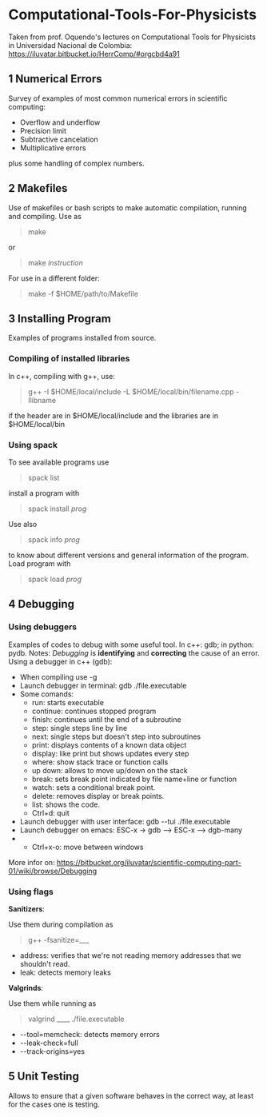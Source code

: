 # Computational-Tools-For-Physicists

Taken from prof. Oquendo's lectures on Computational Tools for Physicists in Universidad Nacional de Colombia: https://iluvatar.bitbucket.io/HerrComp/#orgcbd4a91

## 1 Numerical Errors

Survey of examples of most common numerical errors in scientific computing:
* Overflow and underflow
* Precision limit
* Subtractive cancelation
* Multiplicative errors

plus some handling of complex numbers.

## 2 Makefiles

Use of makefiles or bash scripts to make automatic compilation, running and compiling. Use as

> make

or

> make *instruction*

For use in a different folder:

> make -f $HOME/path/to/Makefile


## 3 Installing Program

Examples of programs installed from source.

### Compiling of installed libraries
In c++, compiling with g++, use:

> g++ -I $HOME/local/include -L $HOME/local/bin/filename.cpp -llibname

if the header are in $HOME/local/include and the libraries are in $HOME/local/bin

### Using spack

To see available programs use

> spack list

install a program with

> spack install *prog*

Use also 

> spack info *prog*

to know about different versions and general information of the program.
Load program with

> spack load *prog*


## 4 Debugging

### Using debuggers
Examples of codes to debug with some useful tool. In c++: gdb; in python: pydb.
Notes: *Debugging* is **identifying** and **correcting** the cause of an error.
Using a debugger in c++ (gdb):
* When compiling use -g
* Launch debugger in terminal: gdb ./file.executable
* Some comands:
  * run: starts executable
  * continue: continues stopped program
  * finish: continues until the end of a subroutine
  * step: single steps line by line
  * next: single steps but doesn't step into subroutines
  * print: displays contents of a known data object
  * display: like print but shows updates every step
  * where: show stack trace or function calls
  * up down: allows to move up/down on the stack
  * break: sets break point indicated by file name+line or function
  * watch: sets a conditional break point.
  * delete: removes display or break points.
  * list: shows the code.
  * Ctrl+d: quit
* Launch debugger with user interface: gdb --tui ./file.executable
* Launch debugger on emacs: ESC-x -> gdb --> ESC-x --> dgb-many
* * Ctrl+x-o: move between windows

More infor on: https://bitbucket.org/iluvatar/scientific-computing-part-01/wiki/browse/Debugging

### Using flags

**Sanitizers**:

Use them during compilation as 

> g++ -fsanitize=___

* address: verifies that we're not reading memory addresses that we shouldn't read.
* leak: detects memory leaks

**Valgrinds**:

Use them while running as 

> valgrind ____  ./file.executable

* --tool=memcheck: detects memory errors
* --leak-check=full
* --track-origins=yes

## 5 Unit Testing

Allows to ensure that a given software behaves in the correct way, at least for the cases one is testing.
